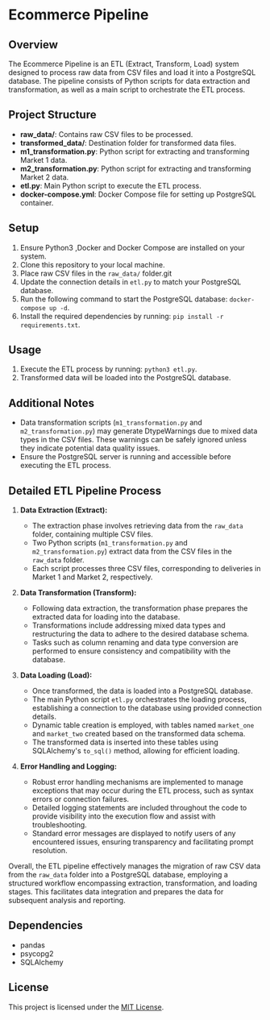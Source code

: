 # Ecommerce Pipeline

## Overview
The Ecommerce Pipeline is an ETL (Extract, Transform, Load) system designed to process raw data from CSV files and load it into a PostgreSQL database. The pipeline consists of Python scripts for data extraction and transformation, as well as a main script to orchestrate the ETL process.

## Project Structure
- **raw_data/**: Contains raw CSV files to be processed.
- **transformed_data/**: Destination folder for transformed data files.
- **m1_transformation.py**: Python script for extracting and transforming Market 1 data.
- **m2_transformation.py**: Python script for extracting and transforming Market 2 data.
- **etl.py**: Main Python script to execute the ETL process.
- **docker-compose.yml**: Docker Compose file for setting up PostgreSQL container.

## Setup
1. Ensure Python3 ,Docker and Docker Compose are installed on your system.
2. Clone this repository to your local machine.
3. Place raw CSV files in the `raw_data/` folder.git 
4. Update the connection details in `etl.py` to match your PostgreSQL database.
5. Run the following command to start the PostgreSQL database: `docker-compose up -d`.
6. Install the required dependencies by running: `pip install -r requirements.txt`.

## Usage
1. Execute the ETL process by running: `python3 etl.py`.
2. Transformed data will be loaded into the PostgreSQL database.

## Additional Notes
- Data transformation scripts (`m1_transformation.py` and `m2_transformation.py`) may generate DtypeWarnings due to mixed data types in the CSV files. These warnings can be safely ignored unless they indicate potential data quality issues.
- Ensure the PostgreSQL server is running and accessible before executing the ETL process.

## Detailed ETL Pipeline Process
1. **Data Extraction (Extract):**
   - The extraction phase involves retrieving data from the `raw_data` folder, containing multiple CSV files.
   - Two Python scripts (`m1_transformation.py` and `m2_transformation.py`) extract data from the CSV files in the `raw_data` folder.
   - Each script processes three CSV files, corresponding to deliveries in Market 1 and Market 2, respectively.

2. **Data Transformation (Transform):**
   - Following data extraction, the transformation phase prepares the extracted data for loading into the database.
   - Transformations include addressing mixed data types and restructuring the data to adhere to the desired database schema.
   - Tasks such as column renaming and data type conversion are performed to ensure consistency and compatibility with the database.

3. **Data Loading (Load):**
   - Once transformed, the data is loaded into a PostgreSQL database.
   - The main Python script `etl.py` orchestrates the loading process, establishing a connection to the database using provided connection details.
   - Dynamic table creation is employed, with tables named `market_one` and `market_two` created based on the transformed data schema.
   - The transformed data is inserted into these tables using SQLAlchemy's `to_sql()` method, allowing for efficient loading.

4. **Error Handling and Logging:**
   - Robust error handling mechanisms are implemented to manage exceptions that may occur during the ETL process, such as syntax errors or connection failures.
   - Detailed logging statements are included throughout the code to provide visibility into the execution flow and assist with troubleshooting.
   - Standard error messages are displayed to notify users of any encountered issues, ensuring transparency and facilitating prompt resolution.

Overall, the ETL pipeline effectively manages the migration of raw CSV data from the `raw_data` folder into a PostgreSQL database, employing a structured workflow encompassing extraction, transformation, and loading stages. This facilitates data integration and prepares the data for subsequent analysis and reporting.

## Dependencies
- pandas
- psycopg2
- SQLAlchemy

## License
This project is licensed under the [MIT License](LICENSE).
